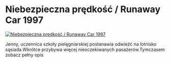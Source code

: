 Niebezpieczna prędkość / Runaway Car 1997 
=============
[![Niebezpieczna prędkość / Runaway Car 1997 ](http://vidos.pl/images/player.gif)](http://vidos.pl/niebezpieczna-predkosc-runaway-car-1997)

 Jenny, uczennica szkoły pielęgniarskiej postanawia odwieźć na lotnisko sąsiada.Wkrótce przybywa więcej nieoczekiwanych pasażerów.Tymczasem zobacz pełny opis
